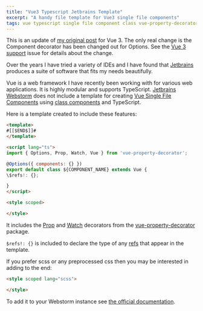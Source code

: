 ```yaml
---
title: "Vue3 Typescript Jetbrains Template"
excerpt: "A handy file template for Vue3 single file components"
tags: vue typescript single file component class vue-property-decorator decorator template webstorm jetbrains
---
```


This is an update of [my original post](/vue-template/) for Vue 3. 
The only real change is the Component decorator has been changed out for Options.
See the [Vue 3 support](https://github.com/kaorun343/vue-property-decorator/issues/294) issue for details about the change.

Over the years I have tried a variety of IDEs and I have found that [Jetbrains](https://www.jetbrains.com/) produces a suite of 
software that fits my needs beautifully.

Vue is a web framework I have recently been working with for various web applications. It is highly modular and supports
TypeScript. [Jetbrains Webstorm](https://www.jetbrains.com/webstorm/) does not include a template for creating 
[Vue Single File Components](https://v3.vuejs.org/guide/single-file-component.html) using [class components](https://class-component.vuejs.org/) and TypeScript.

Here is a template created to include these features:  

```html
<template>
#[[$END$]]#
</template>

<script lang="ts">
import { Options, Prop, Watch, Vue } from 'vue-property-decorator';

@Options({ components: {} })
export default class ${COMPONENT_NAME} extends Vue {
\$refs!: {};

}
</script>

<style scoped>

</style>
```

It includes the [Prop](https://github.com/kaorun343/vue-property-decorator#Prop) and [Watch](https://github.com/kaorun343/vue-property-decorator#Watch) decorators from the [vue-property-decorator](https://github.com/kaorun343/vue-property-decorator) package.

`$refs!: {}` is included to declare the type of any [refs](https://v3.vuejs.org/api/instance-properties.html#refs) that appear in the template.

If you prefer scss or any preprocessed css then you may be interested in adding to the end:
```html
<style scoped lang="scss">

</style>
``` 

To add it to your Webstorm instance see [the official documentation](https://www.jetbrains.com/help/webstorm/using-file-and-code-templates.html).
